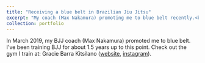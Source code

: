```yaml
---
title: "Receiving a blue belt in Brazilian Jiu Jitsu"
excerpt: "My coach (Max Nakamura) promoting me to blue belt recently.<br/><img src='/images/blue-belt.jpg'>"
collection: portfolio
---
```


In March 2019, my BJJ coach (Max Nakamura) promoted me to blue belt. I've been training BJJ for about 1.5 years up to this point. Check out the gym I train at: Gracie Barra Kitsilano ([website](https://gbkitsilano.com/), [instagram](https://www.instagram.com/gbkitsilano/)). 
